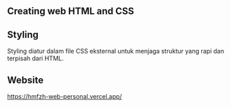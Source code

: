 ## Creating web HTML and CSS
## Styling
Styling diatur dalam file CSS eksternal untuk menjaga struktur yang rapi dan terpisah dari HTML.

## Website
https://hmfzh-web-personal.vercel.app/

